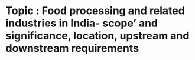 # Topic : Food processing and related industries in India- scope’ and significance, location, upstream and downstream requirements